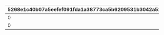 |5268e1c40b07a5eefef091fda1a38773ca5b6209531b3042a51b9a72c0fed315|cb1ff04c465aa8f503978f5876e6342ff178de6f27f9b1b4dc5b4f91198311b1|a5f4037d991c3dba6950bb3a3622838e18b7b4e0a23713fe1b8129fdcf79c996|d9dd35c8810c72d2679496a4e83003b81e39b1c1e97a716124e471f4e225a5be|
| --- | --- | --- | --- |
|0|504660101|0|1|
|0|509260101|0|2|